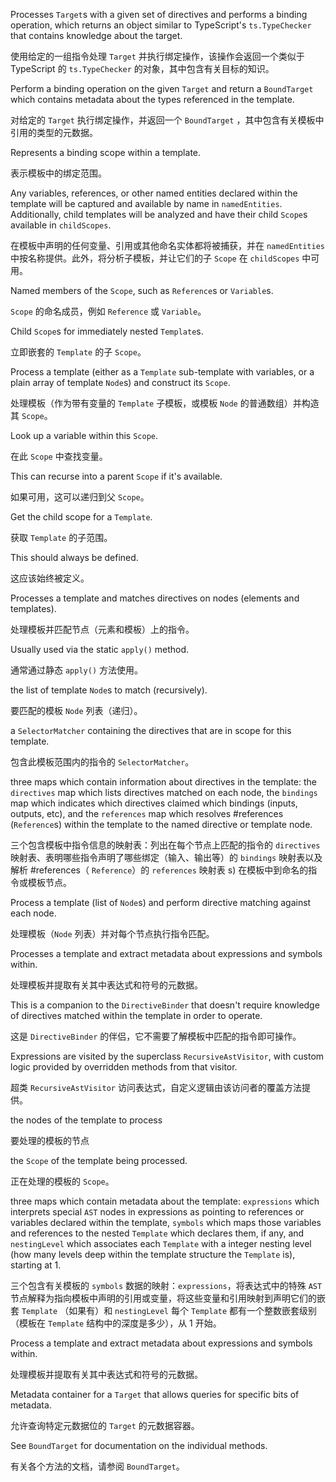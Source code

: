 Processes `Target`s with a given set of directives and performs a binding operation, which
returns an object similar to TypeScript's `ts.TypeChecker` that contains knowledge about the
target.

使用给定的一组指令处理 `Target` 并执行绑定操作，该操作会返回一个类似于 TypeScript 的
`ts.TypeChecker` 的对象，其中包含有关目标的知识。

Perform a binding operation on the given `Target` and return a `BoundTarget` which contains
metadata about the types referenced in the template.

对给定的 `Target` 执行绑定操作，并返回一个 `BoundTarget`
，其中包含有关模板中引用的类型的元数据。

Represents a binding scope within a template.

表示模板中的绑定范围。

Any variables, references, or other named entities declared within the template will
be captured and available by name in `namedEntities`. Additionally, child templates will
be analyzed and have their child `Scope`s available in `childScopes`.

在模板中声明的任何变量、引用或其他命名实体都将被捕获，并在 `namedEntities`
中按名称提供。此外，将分析子模板，并让它们的子 `Scope` 在 `childScopes` 中可用。

Named members of the `Scope`, such as `Reference`s or `Variable`s.

`Scope` 的命名成员，例如 `Reference` 或 `Variable`。

Child `Scope`s for immediately nested `Template`s.

立即嵌套的 `Template` 的子 `Scope`。

Process a template \(either as a `Template` sub-template with variables, or a plain array of
template `Node`s\) and construct its `Scope`.

处理模板（作为带有变量的 `Template` 子模板，或模板 `Node` 的普通数组）并构造其 `Scope`。

Look up a variable within this `Scope`.

在此 `Scope` 中查找变量。

This can recurse into a parent `Scope` if it's available.

如果可用，这可以递归到父 `Scope`。

Get the child scope for a `Template`.

获取 `Template` 的子范围。

This should always be defined.

这应该始终被定义。

Processes a template and matches directives on nodes \(elements and templates\).

处理模板并匹配节点（元素和模板）上的指令。

Usually used via the static `apply()` method.

通常通过静态 `apply()` 方法使用。

the list of template `Node`s to match \(recursively\).

要匹配的模板 `Node` 列表（递归）。

a `SelectorMatcher` containing the directives that are in scope for
this template.

包含此模板范围内的指令的 `SelectorMatcher`。

three maps which contain information about directives in the template: the
`directives` map which lists directives matched on each node, the `bindings` map which
indicates which directives claimed which bindings \(inputs, outputs, etc\), and the `references`
map which resolves #references \(`Reference`s\) within the template to the named directive or
template node.

三个包含模板中指令信息的映射表：列出在每个节点上匹配的指令的 `directives`
映射表、表明哪些指令声明了哪些绑定（输入、输出等）的 `bindings` 映射表以及解析 #references（
`Reference`）的 `references` 映射表 s\) 在模板中到命名的指令或模板节点。

Process a template \(list of `Node`s\) and perform directive matching against each node.

处理模板（`Node` 列表）并对每个节点执行指令匹配。

Processes a template and extract metadata about expressions and symbols within.

处理模板并提取有关其中表达式和符号的元数据。

This is a companion to the `DirectiveBinder` that doesn't require knowledge of directives matched
within the template in order to operate.

这是 `DirectiveBinder` 的伴侣，它不需要了解模板中匹配的指令即可操作。

Expressions are visited by the superclass `RecursiveAstVisitor`, with custom logic provided
by overridden methods from that visitor.

超类 `RecursiveAstVisitor` 访问表达式，自定义逻辑由该访问者的覆盖方法提供。

the nodes of the template to process

要处理的模板的节点

the `Scope` of the template being processed.

正在处理的模板的 `Scope`。

three maps which contain metadata about the template: `expressions` which interprets
special `AST` nodes in expressions as pointing to references or variables declared within the
template, `symbols` which maps those variables and references to the nested `Template` which
declares them, if any, and `nestingLevel` which associates each `Template` with a integer
nesting level \(how many levels deep within the template structure the `Template` is\), starting
at 1.

三个包含有关模板的 `symbols` 数据的映射：`expressions`，将表达式中的特殊 `AST`
节点解释为指向模板中声明的引用或变量，将这些变量和引用映射到声明它们的嵌套 `Template`
（如果有）和 `nestingLevel` 每个 `Template` 都有一个整数嵌套级别（模板在 `Template`
结构中的深度是多少），从 1 开始。

Process a template and extract metadata about expressions and symbols within.

处理模板并提取有关其中表达式和符号的元数据。

Metadata container for a `Target` that allows queries for specific bits of metadata.

允许查询特定元数据位的 `Target` 的元数据容器。

See `BoundTarget` for documentation on the individual methods.

有关各个方法的文档，请参阅 `BoundTarget`。